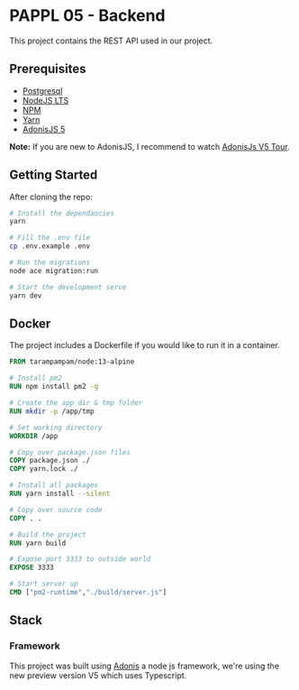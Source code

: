 # PAPPL 05 - Backend

This project contains the REST API used in our project.

## Prerequisites
- [Postgresql](http://www.postgresql.org/)
- [NodeJS LTS](https://nodejs.org/en/)
- [NPM](https://www.npmjs.com/)
- [Yarn](https://yarnpkg.com/)
- [AdonisJS 5](http://adonisjs.com/)

**Note:** If you are new to AdonisJS, I recommend to watch
[AdonisJs V5 Tour](https://www.youtube.com/watch?v=TysfaNcFX_Y).

## Getting Started

After cloning the repo:

```bash
# Install the dependancies
yarn

# Fill the .env file
cp .env.example .env

# Run the migrations
node ace migration:run

# Start the development serve
yarn dev
```

## Docker

The project includes a Dockerfile if you would like to run it in a container.

```Dockerfile
FROM tarampampam/node:13-alpine

# Install pm2
RUN npm install pm2 -g

# Create the app dir & tmp folder
RUN mkdir -p /app/tmp

# Set working directory
WORKDIR /app

# Copy over package.json files
COPY package.json ./
COPY yarn.lock ./

# Install all packages
RUN yarn install --silent

# Copy over source code
COPY . .

# Build the project
RUN yarn build

# Expose port 3333 to outside world
EXPOSE 3333

# Start server up
CMD ["pm2-runtime","./build/server.js"]
```

## Stack

### Framework

This project was built using [Adonis](https://preview.adonisjs.com/) a node js framework, we're using the new preview version V5 which uses Typescript.